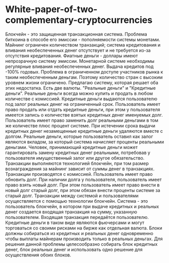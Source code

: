 # White-paper-of-two-complementary-cryptocurrencies
Блокчейн - это защищенная транзакционная система. Проблема биткоина в способе его эмиссии - пополняемости системы монетами. Майнинг ограничен количеством транзакций; система кредитования и вливания необеспеченных денег отсутствует и не требуется из-за отсутствия кредитования. Фиатные деньги - доллары имеют непрозрачную систему эмиссии. Монетарной системе необходимы регулярные вливания необеспеченных денег. Выдача кредитов под -100% годовых. Проблема в ограниченном доступе участников рынка к таким необеспеченным деньгам. Поэтому количество стран с высоким уровнем жизни ограничено. Предлагаю систему, которая решает оба этих недостатка. Есть две валюты. "Реальные деньги" и "Кредитные деньги". Реальные деньги всегда можно купить и продать в любом количестве с комиссией.    Кредитные деньги выдаются пользователю под залог реальных денег на ограниченный срок. Пользователь имеет право продать или отдать кредитные деньги, при этом у пользователя имеется запись о количестве взятых кредитных денег именуемых долг. Пользователь имеет право заменить долг реальными деньгами в том же количестве плюс процент системе. При истечении срока выдачи кредитных денег незамещенные кредитные деньги удаляются вместе с долгом. Реальные деньги, которые пользователь оставил как залог являются вкладом, за который система начисляет проценты реальными деньгами. Человек, принимающий кредитные деньги может гарантировать замену кредитных денег реальными, потребовав у пользователя имущественный залог или другое обязательство. Транзакции выполняются технологией блокчейн, при том размер вознаграждения за майнинг зависит от суммы денег в транзакциях. Транзакции производятся с комиссией. Пользователь имеет право обновить долг. При наличии долга у пользователя, пользователь имеет право взять новый долг. При этом пользователь имеет право внести в новый долг старый долг, при этом обязан внести проценты системе за старый долг. Транзакции между системой и пользователями осуществляется с помощью технологии блокчейн. Система - это пользователь блокчейн, в котором при выдаче кредитных и реальных денег создается входящая транзакция на сумму, указанную пользователем. Входящая транзакция передаётся пользователю. Кредитные деньги в таком виде являются фьючерсами и могут торговаться со своими рисками на бирже как отдельная валюта.  Блоки должны собираться из кредитных и реальных денег одновременно чтобы выплаты майнерам производить только в реальных деньгах. Для решения данной проблемы целесообразно собирать блок кредитных денег, блок реальных денег и использовать одно решение для осуществления обоих блоков. 
